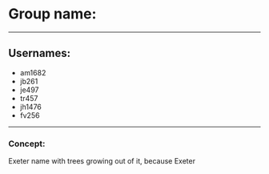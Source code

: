 # Group name: 
--------------------------------------------------------------------------
## Usernames:
- am1682
- jb261
- je497
- tr457
- jh1476
- fv256
--------------------------------------------------------------------------
### Concept:
Exeter name with trees growing out of it, because Exeter
